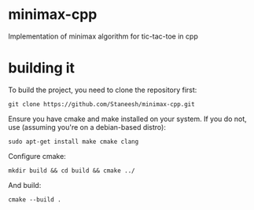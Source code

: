 # minimax-cpp
Implementation of minimax algorithm for tic-tac-toe in cpp

# building it
To build the project, you need to clone the repository first:

`git clone https://github.com/Staneesh/minimax-cpp.git`

Ensure you have cmake and make installed on your system. If you do not, use (assuming you're on a debian-based distro):

`sudo apt-get install make cmake clang`

Configure cmake:

`mkdir build && cd build && cmake ../`

And build:

`cmake --build .`
